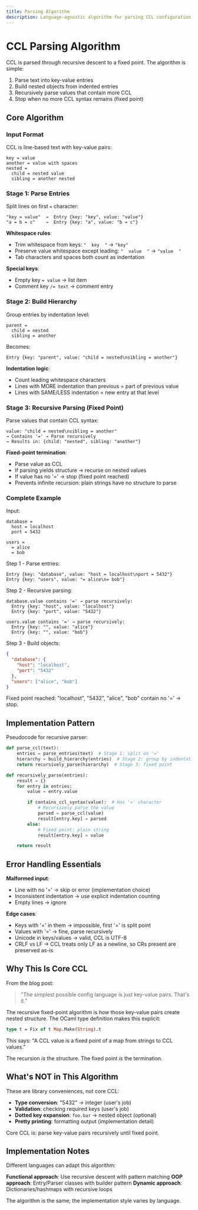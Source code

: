 ```yaml
---
title: Parsing Algorithm
description: Language-agnostic algorithm for parsing CCL configuration files.
---
```


# CCL Parsing Algorithm

CCL is parsed through recursive descent to a fixed point. The algorithm is simple:

1. Parse text into key-value entries
2. Build nested objects from indented entries
3. Recursively parse values that contain more CCL
4. Stop when no more CCL syntax remains (fixed point)

## Core Algorithm

### Input Format

CCL is line-based text with key-value pairs:

```ccl
key = value
another = value with spaces
nested =
  child = nested value
  sibling = another nested
```

### Stage 1: Parse Entries

Split lines on first `=` character:

```
"key = value"  →  Entry {key: "key", value: "value"}
"a = b = c"    →  Entry {key: "a", value: "b = c"}
```

**Whitespace rules**:
- Trim whitespace from keys: `"  key  "` → `"key"`
- Preserve value whitespace except leading: `"  value  "` → `"value  "`
- Tab characters and spaces both count as indentation

**Special keys**:
- Empty key `= value` → list item
- Comment key `/= text` → comment entry

### Stage 2: Build Hierarchy

Group entries by indentation level:

```ccl
parent =
  child = nested
  sibling = another
```

Becomes:
```
Entry {key: "parent", value: "child = nested\nsibling = another"}
```

**Indentation logic**:
- Count leading whitespace characters
- Lines with MORE indentation than previous = part of previous value
- Lines with SAME/LESS indentation = new entry at that level

### Stage 3: Recursive Parsing (Fixed Point)

Parse values that contain CCL syntax:

```
value: "child = nested\nsibling = another"
→ Contains '=' → Parse recursively
→ Results in: {child: "nested", sibling: "another"}
```

**Fixed-point termination**:
- Parse value as CCL
- If parsing yields structure → recurse on nested values
- If value has no '=' → stop (fixed point reached)
- Prevents infinite recursion: plain strings have no structure to parse

### Complete Example

Input:
```ccl
database =
  host = localhost
  port = 5432

users =
  = alice
  = bob
```

Step 1 - Parse entries:
```
Entry {key: "database", value: "host = localhost\nport = 5432"}
Entry {key: "users", value: "= alice\n= bob"}
```

Step 2 - Recursive parsing:
```
database.value contains '=' → parse recursively:
  Entry {key: "host", value: "localhost"}
  Entry {key: "port", value: "5432"}

users.value contains '=' → parse recursively:
  Entry {key: "", value: "alice"}
  Entry {key: "", value: "bob"}
```

Step 3 - Build objects:
```json
{
  "database": {
    "host": "localhost",
    "port": "5432"
  },
  "users": ["alice", "bob"]
}
```

Fixed point reached: "localhost", "5432", "alice", "bob" contain no '=' → stop.

## Implementation Pattern

Pseudocode for recursive parser:

```python
def parse_ccl(text):
    entries = parse_entries(text)  # Stage 1: split on '='
    hierarchy = build_hierarchy(entries)  # Stage 2: group by indentation
    return recursively_parse(hierarchy)  # Stage 3: fixed point

def recursively_parse(entries):
    result = {}
    for entry in entries:
        value = entry.value

        if contains_ccl_syntax(value):  # Has '=' character
            # Recursively parse the value
            parsed = parse_ccl(value)
            result[entry.key] = parsed
        else:
            # Fixed point: plain string
            result[entry.key] = value

    return result
```

## Error Handling Essentials

**Malformed input**:
- Line with no '=' → skip or error (implementation choice)
- Inconsistent indentation → use explicit indentation counting
- Empty lines → ignore

**Edge cases**:
- Keys with '=' in them → impossible, first '=' is split point
- Values with '=' → fine, parse recursively
- Unicode in keys/values → valid, CCL is UTF-8
- CRLF vs LF → CCL treats only LF as a newline, so CRs present are preserved as-is

## Why This Is Core CCL

From the blog post:

> "The simplest possible config language is just key-value pairs. That's it."

The recursive fixed-point algorithm is _how_ those key-value pairs create nested structure. The OCaml type definition makes this explicit:

```ocaml
type t = Fix of t Map.Make(String).t
```

This says: "A CCL value is a fixed point of a map from strings to CCL values."

The recursion _is_ the structure. The fixed point _is_ the termination.

## What's NOT in This Algorithm

These are library conveniences, not core CCL:

- **Type conversion**: "5432" → integer (user's job)
- **Validation**: checking required keys (user's job)
- **Dotted key expansion**: `foo.bar` → nested object (optional)
- **Pretty printing**: formatting output (implementation detail)

Core CCL is: parse key-value pairs recursively until fixed point.

## Implementation Notes

Different languages can adapt this algorithm:

**Functional approach**: Use recursive descent with pattern matching
**OOP approach**: Entry/Parser classes with builder pattern
**Dynamic approach**: Dictionaries/hashmaps with recursive loops

The algorithm is the same; the implementation style varies by language.
